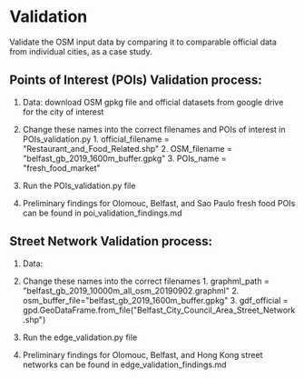 # Validation

Validate the OSM input data by comparing it to comparable official data from individual cities, as a case study.

## Points of Interest (POIs) Validation process:

  1. Data: download OSM gpkg file and official datasets from google drive for the city of interest

  2. Change these names into the correct filenames and POIs of interest in POIs_validation.py
    1. official_filename = "Restaurant_and_Food_Related.shp"
    2. OSM_filename = "belfast_gb_2019_1600m_buffer.gpkg"
    3. POIs_name = "fresh_food_market"

  3. Run the POIs_validation.py file

  4. Preliminary findings for Olomouc, Belfast, and Sao Paulo fresh food POIs can be found in poi_validation_findings.md


## Street Network Validation process:

  1. Data:

  2. Change these names into the correct filenames
    1. graphml_path = "belfast_gb_2019_10000m_all_osm_20190902.graphml"
    2. osm_buffer_file="belfast_gb_2019_1600m_buffer.gpkg"
    3. gdf_official = gpd.GeoDataFrame.from_file("Belfast_City_Council_Area_Street_Network.shp")

  3. Run the edge_validation.py file

  4. Preliminary findings for Olomouc, Belfast, and Hong Kong street networks can be found in edge_validation_findings.md
